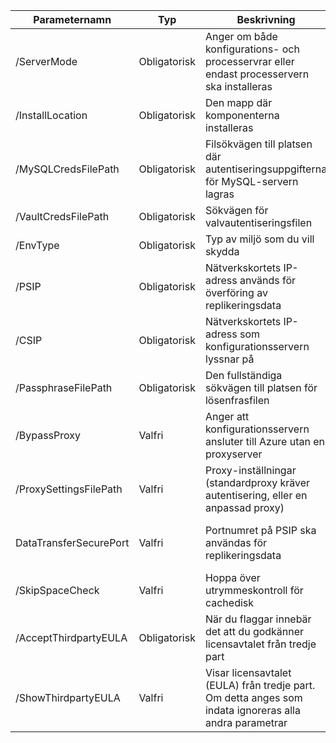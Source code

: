|Parameternamn| Typ | Beskrivning| Möjliga värden|
|-|-|-|-|
| /ServerMode|Obligatorisk|Anger om både konfigurations- och processervrar eller endast processervern ska installeras|CS<br>PS|
|/InstallLocation|Obligatorisk|Den mapp där komponenterna installeras| Vilken mapp på datorn som helst|
|/MySQLCredsFilePath|Obligatorisk|Filsökvägen till platsen där autentiseringsuppgifterna för MySQL-servern lagras|Filen ska vara i det format som anges nedan|
|/VaultCredsFilePath|Obligatorisk|Sökvägen för valvautentiseringsfilen|Giltig sökväg|
|/EnvType|Obligatorisk|Typ av miljö som du vill skydda |VMware<br>NonVMware|
|/PSIP|Obligatorisk|Nätverkskortets IP-adress används för överföring av replikeringsdata| Vilken giltig IP-adress som helst|
|/CSIP|Obligatorisk|Nätverkskortets IP-adress som konfigurationsservern lyssnar på| Vilken giltig IP-adress som helst|
|/PassphraseFilePath|Obligatorisk|Den fullständiga sökvägen till platsen för lösenfrasfilen|Giltig sökväg|
|/BypassProxy|Valfri|Anger att konfigurationsservern ansluter till Azure utan en proxyserver|För att få det här värdet från Venu|
|/ProxySettingsFilePath|Valfri|Proxy-inställningar (standardproxy kräver autentisering, eller en anpassad proxy)|Filen ska vara i det format som anges nedan|
|DataTransferSecurePort|Valfri|Portnumret på PSIP ska användas för replikeringsdata| Giltigt portnummer (standardvärdet är 9433)|
|/SkipSpaceCheck|Valfri|Hoppa över utrymmeskontroll för cachedisk| |
|/AcceptThirdpartyEULA|Obligatorisk|När du flaggar innebär det att du godkänner licensavtalet från tredje part| |
|/ShowThirdpartyEULA|Valfri|Visar licensavtalet (EULA) från tredje part. Om detta anges som indata ignoreras alla andra parametrar| |


<!--HONumber=Feb17_HO4-->


